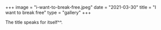 +++
image = "i-want-to-break-free.jpeg"
date = "2021-03-30"
title = "I want to break free"
type = "gallery"
+++

The title speaks for itself^^.
